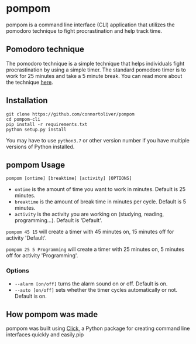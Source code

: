 # pompom

pompom is a command line interface (CLI) application that utilizes the pomodoro technique to fight procrastination and help track time.

## Pomodoro technique

The pomodoro technique is a simple technique that helps individuals fight procrastination by using a simple timer.
The standard pomodoro timer is to work for 25 minutes and take a 5 minute break. You can read more about the technique [here](https://en.wikipedia.org/wiki/Pomodoro_Technique "Pomodoro Technique").

## Installation

<!--`pip install pompom`

or-->

```git
git clone https://github.com/connortoliver/pompom
cd pompom-cli
pip install -r requirements.txt
python setup.py install
```

You may have to use `python3.7` or other version number if you have multiple versions of Python installed.

## pompom Usage

`pompom [ontime] [breaktime] [activity] [OPTIONS]`

- `ontime` is the amount of time you want to work in minutes. Default is 25 minutes.
- `breaktime` is the amount of break time in minutes per cycle. Default is 5 minutes.
- `activity` is the activity you are working on (studying, reading, programming...). Default is 'Default'.

`pompom 45 15` will create a timer with 45 minutes on, 15 minutes off for activity 'Default'.

`pompom 25 5 Programming` will create a timer with 25 minutes on, 5 minutes off for activity 'Programming'.

### Options

- `--alarm [on/off]` turns the alarm sound on or off. Default is on.
- `--auto [on/off]` sets whether the timer cycles automatically or not. Default is on.

## How pompom was made

pompom was built using [Click](https://pypi.org/project/click/ "Click on PyPI"), a Python package for creating command line interfaces quickly and easily.pip